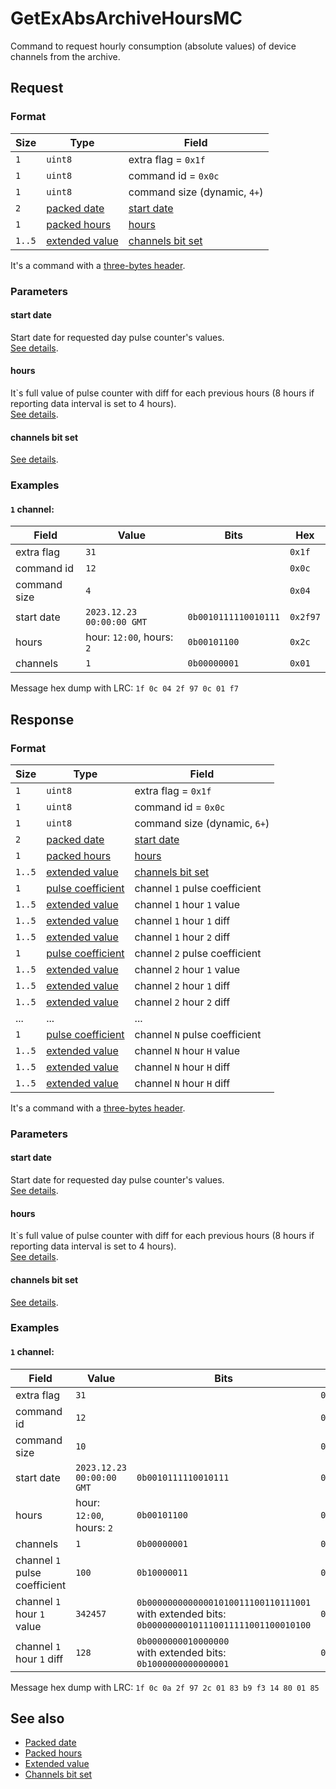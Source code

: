 # GetExAbsArchiveHoursMC

Command to request hourly consumption (absolute values) of device channels from the archive.


## Request

### Format

| Size   | Type                                         | Field                                            |
| ------ | -------------------------------------------- | ------------------------------------------------ |
| `1`    | `uint8`                                      | extra flag = `0x1f`                              |
| `1`    | `uint8`                                      | command id = `0x0c`                              |
| `1`    | `uint8`                                      | command size (dynamic, `4+`)                     |
| `2`    | [packed date](../types.md#packed-date)       | [start date](#start-date)                        |
| `1`    | [packed hours](../types.md#packed-hours)     | [hours](#hours)                                  |
| `1..5` | [extended value](../types.md#extended-value) | [channels bit set](../types.md#channels-bit-set) |

It's a command with a [three-bytes header](../message.md#command-with-a-three-bytes-header).

### Parameters

#### **start date**

Start date for requested day pulse counter's values.
<br>
[See details](../types.md#packed-date).

#### **hours**

It`s full value of pulse counter with diff for each previous hours (8 hours if reporting data interval is set to 4 hours).
<br>
[See details](../types.md#packed-hours).

#### **channels bit set**

[See details](../types.md#channels-bit-set).

### Examples

#### `1` channel:

| Field        | Value                     | Bits                 | Hex      |
| ------------ | ------------------------- | -------------------- | -------- |
| extra flag   | `31`                      |                      | `0x1f`   |
| command id   | `12`                      |                      | `0x0c`   |
| command size | `4`                       |                      | `0x04`   |
| start date   | `2023.12.23 00:00:00 GMT` | `0b0010111110010111` | `0x2f97` |
| hours        | hour: `12:00`, hours: `2` | `0b00101100`         | `0x2c`   |
| channels     | `1`                       | `0b00000001`         | `0x01`   |

Message hex dump with LRC: `1f 0c 04 2f 97 0c 01 f7`


## Response

### Format

| Size   | Type                                               | Field                                            |
| ------ | -------------------------------------------------- | ------------------------------------------------ |
| `1`    | `uint8`                                            | extra flag = `0x1f`                              |
| `1`    | `uint8`                                            | command id = `0x0c`                              |
| `1`    | `uint8`                                            | command size (dynamic, `6+`)                     |
| `2`    | [packed date](../types.md#packed-date)             | [start date](#start-date)                        |
| `1`    | [packed hours](../types.md#packed-hours)           | [hours](#hours)                                  |
| `1..5` | [extended value](../types.md#extended-value)       | [channels bit set](../types.md#channels-bit-set) |
| `1`    | [pulse coefficient](../types.md#pulse-coefficient) | channel `1` pulse coefficient                    |
| `1..5` | [extended value](../types.md#extended-value)       | channel `1` hour `1` value                       |
| `1..5` | [extended value](../types.md#extended-value)       | channel `1` hour `1` diff                        |
| `1..5` | [extended value](../types.md#extended-value)       | channel `1` hour `2` diff                        |
| `1`    | [pulse coefficient](../types.md#pulse-coefficient) | channel `2` pulse coefficient                    |
| `1..5` | [extended value](../types.md#extended-value)       | channel `2` hour `1` value                       |
| `1..5` | [extended value](../types.md#extended-value)       | channel `2` hour `1` diff                        |
| `1..5` | [extended value](../types.md#extended-value)       | channel `2` hour `2` diff                        |
| ...    | ...                                                | ...                                              |
| `1`    | [pulse coefficient](../types.md#pulse-coefficient) | channel `N` pulse coefficient                    |
| `1..5` | [extended value](../types.md#extended-value)       | channel `N` hour `H` value                       |
| `1..5` | [extended value](../types.md#extended-value)       | channel `N` hour `H` diff                        |
| `1..5` | [extended value](../types.md#extended-value)       | channel `N` hour `H` diff                        |

It's a command with a [three-bytes header](../message.md#command-with-a-three-bytes-header).

### Parameters

#### **start date**

Start date for requested day pulse counter's values.
<br>
[See details](../types.md#packed-date).

#### **hours**

It`s full value of pulse counter with diff for each previous hours (8 hours if reporting data interval is set to 4 hours).
<br>
[See details](../types.md#packed-hours).

#### **channels bit set**

[See details](../types.md#channels-bit-set).

### Examples

#### `1` channel:

| Field                         | Value                     | Bits                                                                                                | Hex        |
| ----------------------------- | ------------------------- | --------------------------------------------------------------------------------------------------- | ---------- |
| extra flag                    | `31`                      |                                                                                                     | `0x1f`     |
| command id                    | `12`                      |                                                                                                     | `0x0c`     |
| command size                  | `10`                      |                                                                                                     | `0x0a`     |
| start date                    | `2023.12.23 00:00:00 GMT` | `0b0010111110010111`                                                                                | `0x2f97`   |
| hours                         | hour: `12:00`, hours: `2` | `0b00101100`                                                                                        | `0x2c`     |
| channels                      | `1`                       | `0b00000001`                                                                                        | `0x01`     |
| channel `1` pulse coefficient | `100`                     | `0b10000011`                                                                                        | `0x83`     |
| channel `1` hour `1` value    | `342457`                  | `0b00000000000001010011100110111001`<br>with extended bits:<br>`0b00000000101110011111001100010100` | `0xb9f314` |
| channel `1` hour `1` diff     | `128`                     | `0b0000000010000000`<br>with extended bits:<br>`0b1000000000000001`                                 | `0x8001`   |

Message hex dump with LRC: `1f 0c 0a 2f 97 2c 01 83 b9 f3 14 80 01 85`


## See also

* [Packed date](../types.md#packed-date)
* [Packed hours](../types.md#packed-hours)
* [Extended value](../types.md#extended-value)
* [Channels bit set](../types.md#channels-bit-set)
